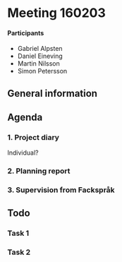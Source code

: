 # Meeting 160203

#### Participants
* Gabriel Alpsten
* Daniel Eineving
* Martin Nilsson
* Simon Petersson

## General information


## Agenda
### 1. Project diary
Individual?

### 2. Planning report
### 3. Supervision from Fackspråk


## Todo

### Task 1

### Task 2
